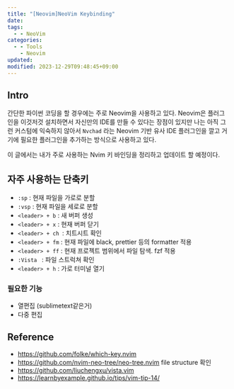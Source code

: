 ```yaml
---
title: "[Neovim]NeoVim Keybinding"
date: 
tags:
  - - NeoVim
categories:
  - - Tools
    - Neovim
updated: 
modified: 2023-12-29T09:48:45+09:00
---
```


## Intro

간단한 파이썬 코딩을 할 경우에는 주로 Neovim을 사용하고 있다. Neovim은
플러그인을 이것저것 설치하면서 자신만의 IDE를 만들 수 있다는 장점이 있지만 나는
아직 그런 커스텀에 익숙하지 않아서 `Nvchad` 라는 Neovim 기반 유사 IDE 플러그인을
깔고 거기에 필요한 플러그인을 추가하는 방식으로 사용하고 있다.

이 글에서는 내가 주로 사용하는 Nvim 키 바인딩을 정리하고 업데이트 할 예정이다.

## 자주 사용하는 단축키

- `:sp` : 현재 파일을 가로로 분할
- `:vsp` : 현재 파일을 세로로 분할
- `<leader> + b` : 새 버퍼 생성
- `<leader> + x` : 현재 버퍼 닫기
- `<leader> + ch `: 치트시트 확인
- `<leader> + fm` : 현재 파일에 black, prettier 등의 formatter 적용
- `<leader> + ff` : 현재 프로젝트 범위에서 파일 탐색. fzf 적용
- `:Vista ` :  파일 스트럭쳐 확인
- `<leader> + h` : 가로 터미널 열기


### 필요한 기능

- 열편집 (sublimetext같은거)
- 다중 편집 


## Reference

- https://github.com/folke/which-key.nvim
- https://github.com/nvim-neo-tree/neo-tree.nvim file structure 확인
- https://github.com/liuchengxu/vista.vim
- https://learnbyexample.github.io/tips/vim-tip-14/
